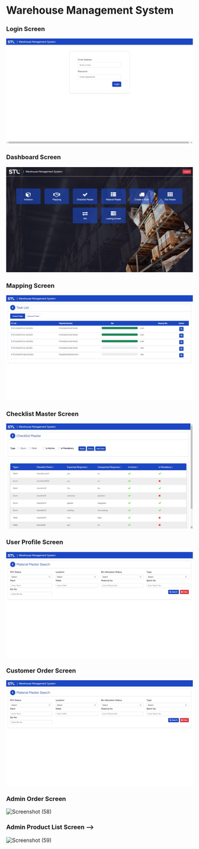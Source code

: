 # Warehouse Management System

<!-- ### About

This MERN Full stack web application is an eCommerce Platform built with __React.js__ for frontend,
__Express.js__ for creating REST API, __MongoDB__ for database, __React-Bootstrap__ for the UI library and __Redux__ for managing application states. It supports authentication with JSON Web Token for admin and customer users. Customers can search products by name or brand and Admins can add new products & edit details. It is deployed on __Heroku__. -->

### Login Screen

![Login](./Screenshots/Login.jpeg)

### Dashboard Screen

![Dashboard](./Screenshots/Dash.jpeg)

### Mapping Screen

![Mapping](./Screenshots/Mapping.jpeg)

### Checklist Master Screen

![Checklist Master](./Screenshots/Checklist%20Master.jpeg)

### User Profile Screen

![Material Master](./Screenshots/Material%20Master.jpeg)

### Customer Order Screen

![Material Master](./Screenshots/Material%20Master.jpeg)


### Admin Order Screen

![Screenshot (58)](https://user-images.githubusercontent.com/47227715/124158607-bfff9300-dab7-11eb-96cf-e15b357b212a.png)

### Admin Product List Screen -->

![Screenshot (59)](https://user-images.githubusercontent.com/47227715/124158743-e58c9c80-dab7-11eb-9327-efb14ce753a7.png)
